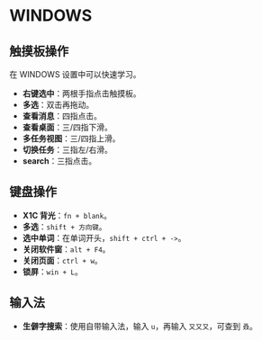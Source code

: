# WINDOWS

## 触摸板操作

在 WINDOWS 设置中可以快速学习。

- **右键选中**：两根手指点击触摸板。
- **多选**：双击再拖动。
- **查看消息**：四指点击。
- **查看桌面**：三/四指下滑。
- **多任务视图**：三/四指上滑。
- **切换任务**：三指左/右滑。
- **search**：三指点击。

## 键盘操作

- **X1C 背光**：`fn + blank`。
- **多选**：`shift + 方向键`。
- **选中单词**：在单词开头，`shift + ctrl + ->`。
- **关闭软件窗**：`alt + F4`。
- **关闭页面**：`ctrl + w`。
- **锁屏**：`win + L`。

## 输入法

- **生僻字搜索**：使用自带输入法，输入 `u`，再输入 `又又又`，可查到 `叒`。
